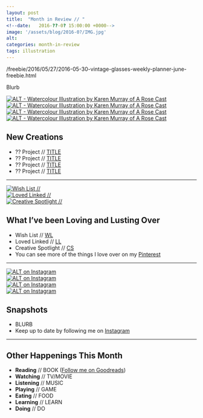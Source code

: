 ```yaml
---
layout: post
title:  "Month in Review // "
<!--date:   2016-??-0? 15:00:00 +0000-->
image: '/assets/blog/2016-0?/IMG.jpg'
alt: 
categories: month-in-review
tags: illustration
---
```



/freebie/2016/05/27/2016-05-30-vintage-glasses-weekly-planner-june-freebie.html

Blurb

<div class="row">
	<div class="col-md-6">
		<a href="LINK" title="TITLE - Watercolour Illustration by Karen Murray of A Rose Cast"><img src="IMG.jpg" alt="ALT - Watercolour Illustration by Karen Murray of A Rose Cast" title="TITLE - Watercolour Illustration by Karen Murray of @arosecast"></a>
	</div>
	<div class="col-md-6">
		<a href="LINK" title="TITLE - Watercolour Illustration by Karen Murray of A Rose Cast"><img src="IMG.jpg" alt="ALT - Watercolour Illustration by Karen Murray of A Rose Cast" title="TITLE - Watercolour Illustration by Karen Murray of @arosecast"></a>
	</div>
</div>
<div class="row">
	<div class="col-md-6">
		<a href="LINK" title="TITLE - Watercolour Illustration by Karen Murray of A Rose Cast"><img src="IMG.jpg" alt="ALT - Watercolour Illustration by Karen Murray of A Rose Cast" title="TITLE - Watercolour Illustration by Karen Murray of @arosecast"></a>
	</div>
	<div class="col-md-6">
		<a href="LINK" title="TITLE - Watercolour Illustration by Karen Murray of A Rose Cast"><img src="IMG.jpg" alt="ALT - Watercolour Illustration by Karen Murray of A Rose Cast" title="TITLE - Watercolour Illustration by Karen Murray of @arosecast"></a>
	</div>
</div>

New Creations
---
+ ?? Project // [TITLE](URL)
+ ?? Project // [TITLE](URL)
+ ?? Project // [TITLE](URL)
+ ?? Project // [TITLE](URL)

* * *

<div class="row">
	<div class="col-md-4">
		<a href="LINK" title="Wish List // "><img src="/assets/blog/2016-0?/IMG.jpg" alt="Wish List // " title="Wish List // "></a>
	</div>
	<div class="col-md-4">
		<a href="LINK" title="Loved Linked // "><img src="/assets/blog/2016-0?/IMG.jpg" alt="Loved Linked // " title="Loved Linked // "></a>
	</div>
	<div class="col-md-4">
		<a href="LINK" title="Creative Spotlight // "><img src="/assets/blog/2016-0?/IMG.jpg" alt="Creative Spotlight // " title="Creative Spotlight // "></a>
	</div>
</div>

What I’ve been Loving and Lusting Over
---
+ Wish List // [WL]({URL)
+ Loved Linked // [LL]({URL)
+ Creative Spotlight // [CS]({URL)
+ You can see more of the things I love over on my [Pinterest](http://pinterest.com/arosecast)

* * *

<div class="row">
	<div class="col-md-6">
		<a href="LINK" title="TITLE on Instagram"><img src="/assets/blog/2016-0?/IMG.jpg" alt="ALT on Instagram" title="TITLE on Instagram"></a>
	</div>
	<div class="col-md-6">
		<a href="LINK" title="TITLE on Instagram"><img src="/assets/blog/2016-0?/IMG.jpg" alt="ALT on Instagram" title="TITLE on Instagram"></a>
	</div>
</div>
<div class="row">
	<div class="col-md-6">
		<a href="LINK" title="TITLE on Instagram"><img src="/assets/blog/2016-0?/IMG.jpg" alt="ALT on Instagram" title="TITLE on Instagram"></a>
	</div>
	<div class="col-md-6">
		<a href="LINK" title="TITLE on Instagram"><img src="/assets/blog/2016-0?/IMG.jpg" alt="ALT on Instagram" title="TITLE on Instagram"></a>
	</div>
</div>

<img src="/assets/cs-paper-01.jpg" style="display: none;">

Snapshots
---
+ BLURB
+ Keep up to date by following me on [Instagram](http://instagram.com/arosecast)

* * *

Other Happenings This Month
---
+ <strong>Reading</strong> // BOOK ([Follow me on Goodreads](https://www.goodreads.com/user/show/1680658-karen-murray))
+ <strong>Watching</strong> // TV/MOVIE
+ <strong>Listening</strong> // MUSIC
+ <strong>Playing</strong> // GAME
+ <strong>Eating</strong> // FOOD
+ <strong>Learning</strong> // LEARN
+ <strong>Doing</strong> // DO